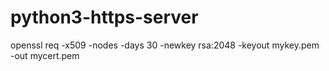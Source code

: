 # python3-https-server
openssl req -x509 -nodes -days 30 -newkey rsa:2048 -keyout mykey.pem -out mycert.pem
